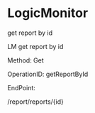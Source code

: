 #     LogicMonitor


get report by id

LM get report by id

Method: Get

OperationID: getReportById

EndPoint:

/report/reports/{id}
